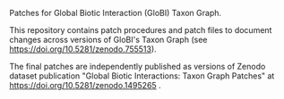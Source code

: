 Patches for Global Biotic Interaction (GloBI) Taxon Graph.

This repository contains patch procedures and patch files to document changes across versions of GloBI's Taxon Graph (see https://doi.org/10.5281/zenodo.755513).

The final patches are independently published as versions of Zenodo dataset publication "Global Biotic Interactions: Taxon Graph Patches"  at https://doi.org/10.5281/zenodo.1495265 .
